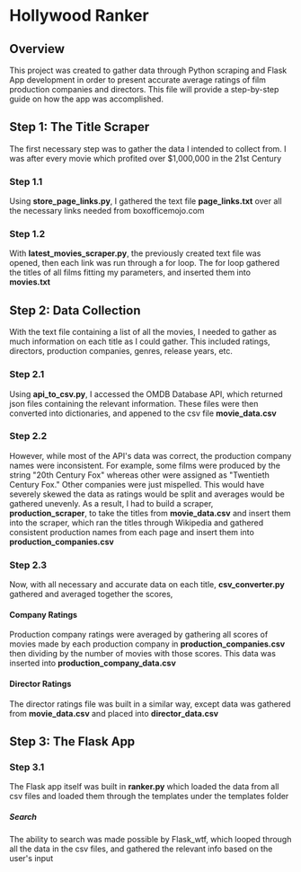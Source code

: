# Hollywood Ranker

## Overview
 This project was created to gather data through Python scraping and Flask App development in order to present accurate average ratings of film production companies and directors. This file will provide a step-by-step guide on how the app was accomplished.
 
 ## Step 1: The Title Scraper
 The first necessary step was to gather the data I intended to collect from. I was after every movie which profited over $1,000,000 in the 21st Century
 
 ### Step 1.1
 Using **store_page_links.py**, I gathered the text file **page_links.txt** over all the necessary links needed from boxofficemojo.com
 
 ### Step 1.2
  With **latest_movies_scraper.py**, the previously created text file was opened, then each link was run through a for loop. The for loop gathered the titles of all films fitting my parameters, and inserted them into **movies.txt**
 
 ## Step 2: Data Collection
 With the text file containing a list of all the movies, I needed to gather as much information on each title as I could gather. This included ratings, directors, production companies, genres, release years, etc.
  
### Step 2.1
Using **api_to_csv.py**, I accessed the OMDB Database API, which returned json files containing the relevant information. These files were then converted into dictionaries, and appened to the csv file **movie_data.csv**

### Step 2.2
However, while most of the API's data was correct, the production company names were inconsistent. For example, some films were produced by the string "20th Century Fox" whereas other were assigned as "Twentieth Century Fox."  Other companies were just mispelled. This would have severely skewed the data as ratings would be split and averages would be gathered unevenly. As a result, I had to build a scraper, **production_scraper**, to take the titles from **movie_data.csv** and insert them into the scraper, which ran the titles through Wikipedia and gathered consistent production names from each page and insert them into **production_companies.csv**

### Step 2.3
 Now, with all necessary and accurate data on each title, **csv_converter.py** gathered and averaged together the scores,
#### Company Ratings
 Production company ratings were averaged by gathering all scores of movies made by each production company in **production_companies.csv** then dividing by the number of movies with those scores. This data was inserted into **production_company_data.csv**
 
 #### Director Ratings
 The director ratings file was built in a similar way, except data was gathered from **movie_data.csv** and placed into **director_data.csv**
 
 ## Step 3: The Flask App
 
 ### Step 3.1
  The Flask app itself was built in **ranker.py** which loaded the data from all csv files and loaded them through the templates under the templates folder
  
 ##### Search 
   The ability to search was made possible by Flask_wtf, which looped through all the data in the csv files, and gathered the relevant info based on the user's input
